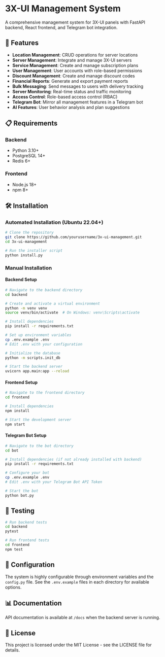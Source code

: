 # 3X-UI Management System

A comprehensive management system for 3X-UI panels with FastAPI backend, React frontend, and Telegram bot integration.

## 🚀 Features

- **Location Management**: CRUD operations for server locations
- **Server Management**: Integrate and manage 3X-UI servers
- **Service Management**: Create and manage subscription plans
- **User Management**: User accounts with role-based permissions
- **Discount Management**: Create and manage discount codes
- **Financial Reports**: Generate and export payment reports
- **Bulk Messaging**: Send messages to users with delivery tracking
- **Server Monitoring**: Real-time status and traffic monitoring
- **Access Control**: Role-based access control (RBAC)
- **Telegram Bot**: Mirror all management features in a Telegram bot
- **AI Features**: User behavior analysis and plan suggestions

## 📋 Requirements

### Backend
- Python 3.10+
- PostgreSQL 14+
- Redis 6+

### Frontend
- Node.js 18+
- npm 8+

## 🛠️ Installation

### Automated Installation (Ubuntu 22.04+)
```bash
# Clone the repository
git clone https://github.com/yourusername/3x-ui-management.git
cd 3x-ui-management

# Run the installer script
python install.py
```

### Manual Installation

#### Backend Setup
```bash
# Navigate to the backend directory
cd backend

# Create and activate a virtual environment
python -m venv venv
source venv/bin/activate  # On Windows: venv\Scripts\activate

# Install dependencies
pip install -r requirements.txt

# Set up environment variables
cp .env.example .env
# Edit .env with your configuration

# Initialize the database
python -m scripts.init_db

# Start the backend server
uvicorn app.main:app --reload
```

#### Frontend Setup
```bash
# Navigate to the frontend directory
cd frontend

# Install dependencies
npm install

# Start the development server
npm start
```

#### Telegram Bot Setup
```bash
# Navigate to the bot directory
cd bot

# Install dependencies (if not already installed with backend)
pip install -r requirements.txt

# Configure your bot
cp .env.example .env
# Edit .env with your Telegram Bot API Token

# Start the bot
python bot.py
```

## 🧪 Testing

```bash
# Run backend tests
cd backend
pytest

# Run frontend tests
cd frontend
npm test
```

## 📝 Configuration

The system is highly configurable through environment variables and the `config.py` file. See the `.env.example` files in each directory for available options.

## 📊 Documentation

API documentation is available at `/docs` when the backend server is running.

## 📜 License

This project is licensed under the MIT License - see the LICENSE file for details. 